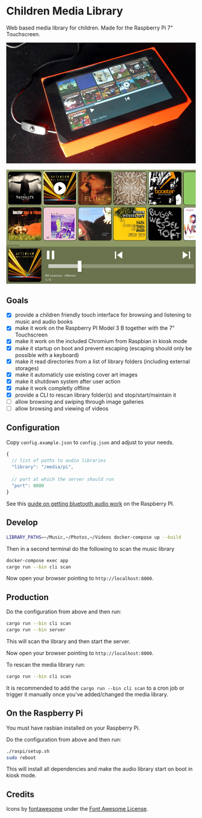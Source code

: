 # Children Media Library

Web based media library for children. Made for the Raspberry Pi 7" Touchscreen.

![Photo](./design/photo.jpg)

![Screenshot](./design/screenshot.png)

## Goals

- [x] provide a children friendly touch interface for browsing and listening to music and audio books
- [x] make it work on the Raspberry PI Model 3 B together with the 7" Touchscreen
- [x] make it work on the included Chromium from Raspbian in kiosk mode
- [x] make it startup on boot and prevent escaping (escaping should only be possible with a keyboard)
- [x] make it read directories from a list of library folders (including external storages)
- [x] make it automaticly use existing cover art images
- [x] make it shutdown system after user action
- [x] make it work completly offline
- [x] provide a CLI to rescan library folder(s) and stop/start/maintain it
- [ ] allow browsing and swiping through image galleries
- [ ] allow browsing and viewing of videos

## Configuration

Copy `config.example.json` to `config.json` and adjust to your needs.

```javascript
{
  // list of paths to audio libraries
  "library": "/media/pi",

  // port at which the server should run
  "port": 8000
}
```

See this [guide on getting bluetooth audio work](https://www.raspberrypi.org/magpi/bluetooth-audio-raspberry-pi-3/) on the Raspberry PI.

## Develop

```bash
LIBRARY_PATHS=~/Music,~/Photos,~/Videos docker-compose up --build
```

Then in a second terminal do the following to scan the music library

```bash
docker-compose exec app
cargo run --bin cli scan
```

Now open your browser pointing to `http://localhost:8000`.

## Production

Do the configuration from above and then run:

```bash
cargo run --bin cli scan
cargo run --bin server
```

This will scan the library and then start the server.

Now open your browser pointing to `http://localhost:8000`.

To rescan the media library run:

```bash
cargo run --bin cli scan
```

It is recommended to add the `cargo run --bin cli scan` to a cron job or trigger it manually once you've added/changed the media library.

## On the Raspberry Pi

You must have rasbian installed on your Raspberry Pi.

Do the configuration from above and then run:

```bash
./raspi/setup.sh
sudo reboot
```

This will install all dependencies and make the audio library start on boot in kiosk mode.


## Credits

Icons by [fontawesome](https://fontawesome.com) under the [Font Awesome License](https://fontawesome.com/license#license).
